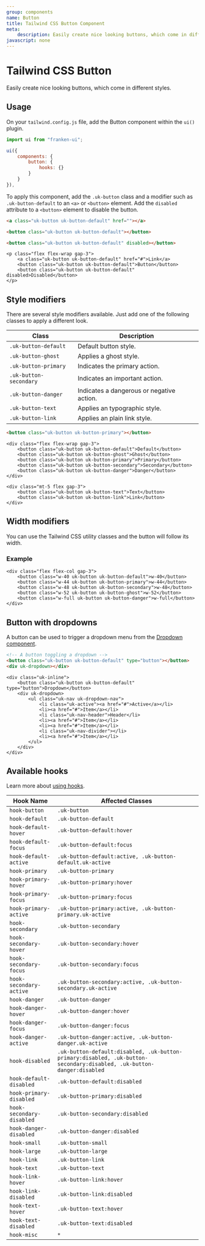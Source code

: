 ```yaml
---
group: components
name: Button
title: Tailwind CSS Button Component
meta:
    description: Easily create nice looking buttons, which come in different styles.
javascript: none
---
```


# Tailwind CSS Button

<p class="mt-2 text-xl text-muted-foreground">Easily create nice looking buttons, which come in different styles.</p>

## Usage

On your `tailwind.config.js` file, add the Button component within the `ui()` plugin.

```javascript
import ui from "franken-ui";

ui({
    components: {
        button: {
            hooks: {}
        }
    }
}),
```

To apply this component, add the `.uk-button` class and a modifier such as `.uk-button-default` to an `<a>` or `<button>` element. Add the `disabled` attribute to a `<button>` element to disable the button.

```html
<a class="uk-button uk-button-default" href=""></a>

<button class="uk-button uk-button-default"></button>

<button class="uk-button uk-button-default" disabled></button>
```

```example
<p class="flex flex-wrap gap-3">
    <a class="uk-button uk-button-default" href="#">Link</a>
    <button class="uk-button uk-button-default">Button</button>
    <button class="uk-button uk-button-default" disabled>Disabled</button>
</p>
```

## Style modifiers

There are several style modifiers available. Just add one of the following classes to apply a different look.

| Class                  | Description                               |
|------------------------|-------------------------------------------|
| `.uk-button-default`   | Default button style.                     |
| `.uk-button-ghost`     | Applies a ghost style.                    |
| `.uk-button-primary`   | Indicates the primary action.             |
| `.uk-button-secondary` | Indicates an important action.            |
| `.uk-button-danger`    | Indicates a dangerous or negative action. |
| `.uk-button-text`      | Applies an typographic style.             |
| `.uk-button-link`      | Applies an plain link style.              |

```html
<button class="uk-button uk-button-primary"></button>
```

```example
<div class="flex flex-wrap gap-3">
    <button class="uk-button uk-button-default">Default</button>
    <button class="uk-button uk-button-ghost">Ghost</button>
    <button class="uk-button uk-button-primary">Primary</button>
    <button class="uk-button uk-button-secondary">Secondary</button>
    <button class="uk-button uk-button-danger">Danger</button>
</div>

<div class="mt-5 flex gap-3">
    <button class="uk-button uk-button-text">Text</button>
    <button class="uk-button uk-button-link">Link</button>
</div>
```

## Width modifiers

You can use the Tailwind CSS utility classes and the button will follow its width.

### Example

```example
<div class="flex flex-col gap-3">
    <button class="w-40 uk-button uk-button-default">w-40</button>
    <button class="w-44 uk-button uk-button-primary">w-44</button>
    <button class="w-48 uk-button uk-button-secondary">w-48</button>
    <button class="w-52 uk-button uk-button-ghost">w-52</button>
    <button class="w-full uk-button uk-button-danger">w-full</button>
</div>
```

## Button with dropdowns

A button can be used to trigger a dropdown menu from the [Dropdown component](dropdown.md).

```html
<!-- A button toggling a dropdown -->
<button class="uk-button uk-button-default" type="button"></button>
<div uk-dropdown></div>
```

```example
<div class="uk-inline">
    <button class="uk-button uk-button-default" type="button">Dropdown</button>
    <div uk-dropdown>
        <ul class="uk-nav uk-dropdown-nav">
            <li class="uk-active"><a href="#">Active</a></li>
            <li><a href="#">Item</a></li>
            <li class="uk-nav-header">Header</li>
            <li><a href="#">Item</a></li>
            <li><a href="#">Item</a></li>
            <li class="uk-nav-divider"></li>
            <li><a href="#">Item</a></li>
        </ul>
    </div>
</div>
```

## Available hooks

Learn more about [using hooks](/docs/introduction#using-hooks).

| Hook Name                 | Affected Classes                                                                                                      |
|---------------------------|-----------------------------------------------------------------------------------------------------------------------|
| `hook-button`             | `.uk-button`                                                                                                          |
| `hook-default`            | `.uk-button-default`                                                                                                  |
| `hook-default-hover`      | `.uk-button-default:hover`                                                                                            |
| `hook-default-focus`      | `.uk-button-default:focus`                                                                                            |
| `hook-default-active`     | `.uk-button-default:active, .uk-button-default.uk-active`                                                             |
| `hook-primary`            | `.uk-button-primary`                                                                                                  |
| `hook-primary-hover`      | `.uk-button-primary:hover`                                                                                            |
| `hook-primary-focus`      | `.uk-button-primary:focus`                                                                                            |
| `hook-primary-active`     | `.uk-button-primary:active, .uk-button-primary.uk-active`                                                             |
| `hook-secondary`          | `.uk-button-secondary`                                                                                                |
| `hook-secondary-hover`    | `.uk-button-secondary:hover`                                                                                          |
| `hook-secondary-focus`    | `.uk-button-secondary:focus`                                                                                          |
| `hook-secondary-active`   | `.uk-button-secondary:active, .uk-button-secondary.uk-active`                                                         |
| `hook-danger`             | `.uk-button-danger`                                                                                                   |
| `hook-danger-hover`       | `.uk-button-danger:hover`                                                                                             |
| `hook-danger-focus`       | `.uk-button-danger:focus`                                                                                             |
| `hook-danger-active`      | `.uk-button-danger:active, .uk-button-danger.uk-active`                                                               |
| `hook-disabled`           | `.uk-button-default:disabled, .uk-button-primary:disabled, .uk-button-secondary:disabled, .uk-button-danger:disabled` |
| `hook-default-disabled`   | `.uk-button-default:disabled`                                                                                         |
| `hook-primary-disabled`   | `.uk-button-primary:disabled`                                                                                         |
| `hook-secondary-disabled` | `.uk-button-secondary:disabled`                                                                                       |
| `hook-danger-disabled`    | `.uk-button-danger:disabled`                                                                                          |
| `hook-small`              | `.uk-button-small`                                                                                                    |
| `hook-large`              | `.uk-button-large`                                                                                                    |
| `hook-link`               | `.uk-button-link`                                                                                                     |
| `hook-text`               | `.uk-button-text`                                                                                                     |
| `hook-link-hover`         | `.uk-button-link:hover`                                                                                               |
| `hook-link-disabled`      | `.uk-button-link:disabled`                                                                                            |
| `hook-text-hover`         | `.uk-button-text:hover`                                                                                               |
| `hook-text-disabled`      | `.uk-button-text:disabled`                                                                                            |
| `hook-misc`               | `*`                                                                                                                   |